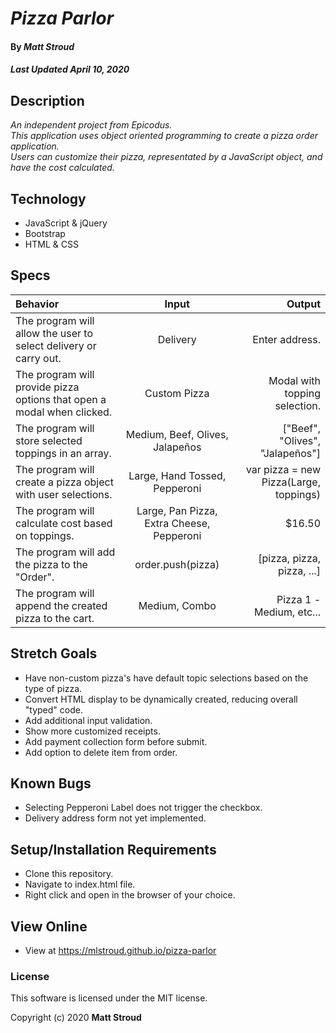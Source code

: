 # _Pizza Parlor_

#### By _**Matt Stroud**_
##### _Last Updated April 10, 2020_

## Description

_An independent project from Epicodus._  
_This application uses object oriented programming to create a pizza order application._  
_Users can customize their pizza, representated by a JavaScript object, and have the cost calculated._  

## Technology
* JavaScript & jQuery
* Bootstrap
* HTML & CSS

## Specs

| Behavior                                                                    |                   Input                   |                                                                       Output |
|:----------------------------------------------------------------------------|:-----------------------------------------:|-----------------------------------------------------------------------------:|
| The program will allow the user to select delivery or carry out.            | Delivery                                  | Enter address.                                                               |
| The program will provide pizza options that open a modal when clicked.      | Custom Pizza                              | Modal with topping selection.                                                |
| The program will store selected toppings in an array.                       | Medium, Beef, Olives, Jalapeños           | ["Beef", "Olives", "Jalapeños"]                                              |
| The program will create a pizza object with user selections.                | Large, Hand Tossed, Pepperoni             | var pizza = new Pizza(Large, toppings)                                       |
| The program will calculate cost based on toppings.                          | Large, Pan Pizza, Extra Cheese, Pepperoni | $16.50 | ($12 + $2 + $1) * 1.1                                               |
| The program will add the pizza to the "Order".                              | order.push(pizza)                         | [pizza, pizza, pizza, ...] |
| The program will append the created pizza to the cart.                      | Medium, Combo                             | Pizza 1 - Medium, etc...  |

## Stretch Goals
* Have non-custom pizza's have default topic selections based on the type of pizza.
* Convert HTML display to be dynamically created, reducing overall "typed" code.
* Add additional input validation.
* Show more customized receipts.
* Add payment collection form before submit.
* Add option to delete item from order.

## Known Bugs
* Selecting Pepperoni Label does not trigger the checkbox.
* Delivery address form not yet implemented.


## Setup/Installation Requirements

* Clone this repository.
* Navigate to index.html file.
* Right click and open in the browser of your choice.

## View Online

* View at https://mlstroud.github.io/pizza-parlor

### License

This software is licensed under the MIT license.

Copyright (c) 2020 **Matt Stroud**